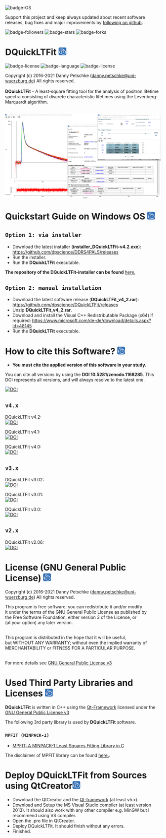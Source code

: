 ![badge-OS](https://img.shields.io/badge/OS-tested%20under%20Windows%2010-brightgreen)

Support this project and keep always updated about recent software releases, bug fixes and major improvements by [following on github](https://github.com/dpscience?tab=followers).

![badge-followers](https://img.shields.io/github/followers/dpscience?style=social)
![badge-stars](https://img.shields.io/github/stars/dpscience/DQuickLTFit?style=social)
![badge-forks](https://img.shields.io/github/forks/dpscience/DQuickLTFit?style=social)

# DQuickLTFit <img src="https://github.com/dpscience/DQuickLTFit/blob/master/Images/IconPNGRounded.png" width="25" height="25">   

![badge-license](https://img.shields.io/badge/OS-Windows-blue)
![badge-language](https://img.shields.io/badge/language-C++-blue)
![badge-license](https://img.shields.io/badge/license-GPL-blue)

Copyright (c) 2016-2021 Danny Petschke (danny.petschke@uni-wuerzburg.de) All rights reserved.<br><br>
<b>DQuickLTFit</b> - A least-square fitting tool for the analysis of positron lifetime spectra consisting of discrete characteristic lifetimes using the Levenberg-Marquardt algorithm.<br>

<br>![DQuickLTFit](/TestData/Software.png)

# Quickstart Guide on Windows OS <img src="https://github.com/dpscience/DQuickLTFit/blob/master/Images/IconPNGRounded.png" width="25" height="25"> 

## ``Option 1: via installer``
* Download the latest installer (<b>installer_DQuickLTFit-v4.2.exe</b>): https://github.com/dpscience/DDRS4PALS/releases
* Run the installer.
* Run the <b>DQuickLTFit</b> executable.

<b>The repository of the DQuickLTFit-installer can be found</b> [here.](https://github.com/dpscience/DQuickLTFit-installer)

## ``Option 2: manual installation``
* Download the latest software release (<b>DQuickLTFit_v4_2.rar</b>): https://github.com/dpscience/DQuickLTFit/releases
* Unzip <b>DQuickLTFit_v4_2.rar</b>.
* Download and install the Visual C++ Redistributable Package (x64) if required: https://www.microsoft.com/de-de/download/details.aspx?id=48145
* Run the <b>DQuickLTFit</b> executable.

# How to cite this Software? <img src="https://github.com/dpscience/DQuickLTFit/blob/master/Images/IconPNGRounded.png" width="25" height="25">

* <b>You must cite the applied version of this software in your study.</b><br>

You can cite all versions by using the <b>DOI 10.5281/zenodo.1168285</b>. This DOI represents all versions, and will always resolve to the latest one.<br>

[![DOI](https://zenodo.org/badge/DOI/10.5281/zenodo.1168285.svg)](https://doi.org/10.5281/zenodo.1168285)

## ``v4.x``
DQuickLTFit v4.2:<br>[![DOI](https://zenodo.org/badge/DOI/10.5281/zenodo.4461707.svg)](https://doi.org/10.5281/zenodo.4461707)<br>

DQuickLTFit v4.1:<br>[![DOI](https://zenodo.org/badge/DOI/10.5281/zenodo.3356830.svg)](https://doi.org/10.5281/zenodo.3356830)<br>

DQuickLTFit v4.0:<br>[![DOI](https://zenodo.org/badge/DOI/10.5281/zenodo.1414142.svg)](https://doi.org/10.5281/zenodo.1414142)<br>

## ``v3.x``
DQuickLTFit v3.02:<br>[![DOI](https://zenodo.org/badge/DOI/10.5281/zenodo.1219482.svg)](https://doi.org/10.5281/zenodo.1219482)<br>

DQuickLTFit v3.01:<br>[![DOI](https://zenodo.org/badge/DOI/10.5281/zenodo.1208613.svg)](https://doi.org/10.5281/zenodo.1208613)<br>

DQuickLTFit v3.0:<br>[![DOI](https://zenodo.org/badge/DOI/10.5281/zenodo.1202345.svg)](https://doi.org/10.5281/zenodo.1202345)<br>

## ``v2.x``
DQuickLTFit v2.06:<br>[![DOI](https://zenodo.org/badge/DOI/10.5281/zenodo.1168286.svg)](https://doi.org/10.5281/zenodo.1168286)<br>

# License (GNU General Public License) <img src="https://github.com/dpscience/DQuickLTFit/blob/master/Images/IconPNGRounded.png" width="25" height="25">

Copyright (c) 2016-2021 Danny Petschke (danny.petschke@uni-wuerzburg.de) All rights reserved.<br>

<p align="justify">This program is free software: you can redistribute it and/or modify<br>
it under the terms of the GNU General Public License as published by<br>
the Free Software Foundation, either version 3 of the License, or<br>
(at your option) any later version.<br><br>

This program is distributed in the hope that it will be useful,<br>
but WITHOUT ANY WARRANTY; without even the implied warranty of<br>
MERCHANTABILITY or FITNESS FOR A PARTICULAR PURPOSE.<br><br></p>

For more details see [GNU General Public License v3](https://www.gnu.org/licenses/gpl-3.0)

# Used Third Party Libraries and Licenses <img src="https://github.com/dpscience/DQuickLTFit/blob/master/Images/IconPNGRounded.png" width="25" height="25">

<b>DQuickLTFit</b> is written in C++ using the [Qt-Framework](https://www.qt.io/) licensed under the [GNU General Public License v3](https://www.gnu.org/licenses/gpl-3.0)

The following 3rd party library is used by <b>DQuickLTFit</b> software.<br>

### ``MPFIT (MINPACK-1)``
* [MPFIT: A MINPACK-1 Least Squares Fitting Library in C](https://www.physics.wisc.edu/~craigm/idl/cmpfit.html)<br>

The disclaimer of MPFIT library can be found [here.](/Fit/mpfit_DISCLAIMER).

# Deploy DQuickLTFit from Sources using QtCreator<img src="https://github.com/dpscience/DQuickLTFit/blob/master/Images/IconPNGRounded.png" width="25" height="25">

* Download the QtCreator and the [Qt-framework](https://www.qt.io/download) (at least v5.x).
* Download and Setup the MS Visual Studio compiler (at least version 2013). It should also work with any other compiler e.g. MinGW but I recommend using VS compiler.
* Open the .pro file in QtCreator. 
* Deploy DQuickLTFit. It should finish without any errors.
* Finished.
